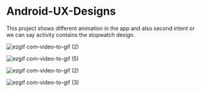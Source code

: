 # Android-UX-Designs


This project shows different animation in the app and also second intent or we can say activity contains the stopwatch design.


![ezgif com-video-to-gif (2)](https://user-images.githubusercontent.com/54402567/78098158-d5d96080-73fb-11ea-9a6c-0d1a4a052065.gif)   


![ezgif com-video-to-gif (5)](https://user-images.githubusercontent.com/54402567/78108104-57d58380-7414-11ea-8faf-1c7ec2c4e994.gif)



![ezgif com-video-to-gif (2)](https://user-images.githubusercontent.com/54402567/85192864-c7576280-b2e1-11ea-90b5-224f3748f351.gif)



![ezgif com-video-to-gif (3)](https://user-images.githubusercontent.com/54402567/85193069-c7a42d80-b2e2-11ea-9ba4-f68229731eb2.gif)
